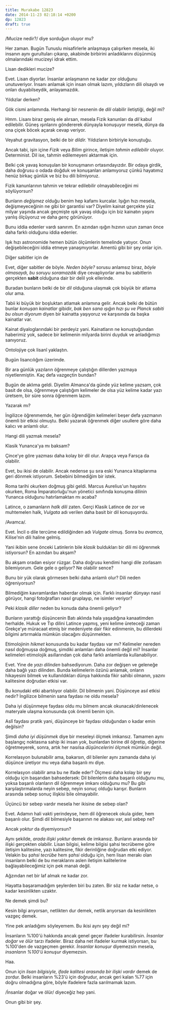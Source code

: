```yaml
---
title: Murakabe 12823
date: 2014-11-23 02:18:14 +0200
dp: 12823
draft: true
---
```


/Mucize nedir?/ diye sorduğun oluyor mu?

Her zaman. Bugün Tunuslu misafirlerle anlaşmaya çalışırken mesela, iki
insanın aynı gurultuları çıkarıp, akabinde birbirini anladıklarını
düşünmüş olmalarındaki mucizeyi idrak ettim.

Lisan dedikleri mucize?

Evet. Lisan diyorlar. İnsanlar anlaşmanın ne kadar zor olduğunu
unutuveriyor. İnsanı anlamak için insan olmak lazım, yıldızların dili
olsaydı ve onları duyabilseydik, anlayamazdık.

Yıldızlar derken?

Gök cismi anlamında. Herhangi bir nesnenin de *dili* olabilir
iletiştiği, değil mi?

Hmm. Lisanı biraz geniş ele alırsan, mesela Fizik kanunları da *dil*
kabul edilebilir. Güneş ışınlarını göndererek dünyayla konuşuyor mesela,
dünya da ona çiçek böcek açarak cevap veriyor.

Veyahut gravitasyon, belki de bir *dildir.* Yıldızların birbiriyle
konuştuğu.

Ancak tabi, işin içine *Fizik* veya *Bilim* girince, iletişim *tahmin
edilebilir* oluyor. Determinist. Dil ise, tahmin edilemeyeni aktarmak
için.

Belki çok yavaş konuşulan bir konuşmanın ortasındayızdır. Bir odaya
girdik, daha doğrusu o odada doğduk ve konuşanları anlamıyoruz çünkü
hayatımız henüz birkaç günlük ve biz bu dili bilmiyoruz.

Fizik kanunlarının tahmin ve tekrar edilebilir olmayabileceğini mi
söylüyorsun?

Bunların *değişmez* olduğu benim hep kafamı kurcalar. Işığın hızı
mesela, değişmeyeceğinin ne gibi bir garantisi var? Diyelim kainat
gerçekte yüz milyar yaşında ancak geçmişte ışık yavaş olduğu için biz
kainatın yaşını yanlış ölçüyoruz ve daha *genç* görünüyor.

Bunu iddia edenler vardı sanırım. En azından ışığın hızının uzun zaman
önce daha farklı olduğunu iddia edenler.

Işık hızı astronomide hemen bütün ölçümlerin temelinde yatıyor. Onun
değişebileceğini iddia etmeye yanaşmıyorlar. Amentü gibi bir şey onlar
için.

Diğer sabitler için de

Evet, diğer sabitler de böyle. *Neden böyle?* sorusu anlamsız biraz,
*böyle olmasaydı, bu soruyu soramazdık* diye cevaplıyorlar ama bu
sabitlerin gerçekten **sabit** olduğuna dair bir delil yok ellerinde.

Buradan bunların belki de bir *dil* olduğuna ulaşmak çok büyük bir
atlama olur ama.

Tabii ki büyük bir boşluktan atlamak anlamına gelir. Ancak belki de
bütün bunlar *konuşan kainatlar* gibidir, *bak ben sana ışığın hızı şu
ve Planck sabiti bu olsun diyorum* diyen bir kainatta yaşıyoruz ve
karşısında da başka kainatlar var.

Kainat diyaloglarındaki bir perdeyiz yani. Kainatların ne konuştuğundan
haberimiz yok, sadece bir kelimenin milyarda birini duyduk ve
anladığımızı sanıyoruz.

Ontolojiye çok lisanî yaklaştın.

Bugün lisancılığım üzerimde.

Bir ara günlük yazıların öğrenmeye çalıştığın dillerden yazmaya
niyetlenmiştin. Kaç defa vazgeçtin bundan?

Bugün de aklıma geldi. Diyelim Almanca'da günde yüz kelime yazsam, çok
basit de olsa, öğrenmeye çalıştığım kelimeler de olsa yüz kelime kadar
yazı üretsem, bir süre sonra öğrenmem lazım.

Yazarak mı?

İngilizce öğrenmemde, her gün öğrendiğim kelimeleri beşer defa yazmanın
önemli bir etkisi olmuştu. Belki yazarak öğrenmek diğer usullere göre
daha kalıcı ve anlamlı olur.

Hangi dili yazmak mesela?

Klasik Yunanca'ya mı baksam?

Çince'ye göre yazması daha kolay bir dil olur. Arapça veya Farsça da
olabilir.

Evet, bu ikisi de olabilir. Ancak nedense şu sıra eski Yunanca
kitaplarıma geri dönmek istiyorum. Sebebini bilmediğim bir istek.

Roma tarihi okurken doğmuş gibi geldi. Marcus Aurelius'un hayatını
okurken, Roma İmparatorluğu'nun yönetici sınıfında konuşma dilinin
Yunanca olduğunu hatırlamaktan mı acaba?

Latince, o zamanların *halk dili* zaten. Gerçi Klasik Latince de zor ve
muhtemelen halk, *Vulgata* adı verilen daha basit bir dil konuşuyordu.

/Avamca/.

Evet. İncil o dile tercüme edildiğinden adı *Vulgate* olmuş. Sonra bu
*avamca*, Kilise'nin dili haline gelmiş.

Yani ikibin sene önceki Latinlerin bile *klasik* buldukları bir dili mi
öğrenmek istiyorsun? En azından bu akşam?

Bu akşam oradan esiyor rüzgar. Daha doğrusu kendimi hangi dile zorlasam
bilemiyorum. Gele gele o geliyor? Ne olabilir sence?

Bunu bir yük olarak görmesen belki daha anlamlı olur? Dili neden
öğreniyorsun?

Bilmediğim kavramlardan haberdar olmak için. Farklı insanlar dünyayı
nasıl görüyor, hangi fotoğrafları nasıl gruplayıp, ne isimler veriyor?

Peki *klasik diller* neden bu konuda daha önemli geliyor?

Bunların yarattığı düşüncenin Batı aklında hala yaşadığına kanaatimden
herhalde. Hukuk ve Tıp dilini Latince yapmış, yeni kelime üreteceği
zaman Grekçe'ye müracaat etmiş bir medeniyete dair fikir edinmenin, bu
dillerdeki bilgimi artırmakla mümkün olacağını düşünmekten.

Etimolojinin *hikmet* konusunda bu kadar faydası var mı? Kelimeler
nereden nasıl doğmuşsa doğmuş, şimdiki anlamları daha önemli değil mi?
İnsanlar kelimeleri etimolojik asıllarından çok daha farklı anlamlarda
kullanabiliyor.

Evet. Yine de *yazı dilinden* bahsediyorum. Daha zor değişen ve geleneğe
daha bağlı yazı dilinden. Bunda kelimelerin özünü anlamak, onların
hikayesini bilmek ve kullanıldıkları dünya hakkında fikir sahibi
olmanın, yazını kalitesine doğrudan etkisi var.

Bu konudaki etki abartılıyor olabilir. Dil bilmenin yani. Düşünceye asıl
etkisi nedir? İngilizce bilmenin sana faydası ne oldu mesela?

Daha iyi düşünmeye faydası oldu mu bilmem ancak okunacak/dinlenecek
materyale ulaşma konusunda çok önemli benim için.

Aslî faydası pratik yani, düşünceye bir faydası olduğundan o kadar emin
değilsin?

Şimdi *daha iyi düşünmek* diye bir meseleyi ölçmek imkansız. Tamamen
aynı başlangıç noktasına sahip iki insan yok, bunlardan birine dil
öğretip, diğerine öğretmeyerek, sonra, artık her nasılsa *düşüncelerini
ölçmek* mümkün değil.

Korrelasyon bulunabilir ama, bakarsın, dil bilenler aynı zamanda daha
iyi düşünce üretiyor mu veya daha başarılı mı diye.

Korrelasyon olabilir ama bu ne ifade eder? Ölçmesi daha kolay bir şey
olduğu için başarıdan bahsedersek: Dil bilenlerin daha başarılı olduğunu
mu, yoksa başarılı olanların dil öğrenmeye imkanı olduğunu mu? Bu gibi
karşılaştırmalarda neyin sebep, neyin sonuç olduğu karışır. Bunların
arasında sebep sonuç ilişkisi bile olmayabilir.

Üçüncü bir sebep vardır mesela her ikisine de sebep olan?

Evet. Adamın hali vakti yerindeyse, hem dil öğrenecek okula gider, hem
başarılı olur. Şimdi dil bilmesiyle başarının ne alakası var, asıl sebep
ne?

Ancak *yoktur* da diyemiyorsun?

Aynı şekilde, *arada ilişki yoktur* demek de imkansız. Bunların arasında
bir ilişki gerçekten olabilir. Lisan bilgisi, kelime bilgisi şahsi
tecrübeme göre iletişim kalitesine, yazı kalitesine, fikir derinliğine
doğrudan etki ediyor. Velakin bu *şahsi tecrübe* hem *şahsi* olduğu
için, hem lisan merakı olan insanların belki de bu meraklarını aslen
iletişim kalitelerine bağlayabileceğimiz için pek manalı değil.

Ağzından net bir laf almak ne kadar zor.

Hayatta başaramadığım şeylerden biri bu zaten. Bir söz ne kadar netse, o
kadar kesinlikten uzaktır.

Ne demek şimdi bu?

Kesin bilgi arıyorsan, netlikten dur demek, netlik arıyorsan da
kesinlikten vazgeç demek.

Yine pek anladığımı söyleyemem. Bu ikisi aynı şey değil mi?

İnsanların %100'ü hakkında ancak genel geçer ifadeler kurabilirsin.
*İnsanlar doğar ve ölür* tarzı ifadeler. Biraz daha net ifadeler kurmak
istiyorsan, bu %100'den de vazgeçmen gerekir. *İnsanlar konuşur*
diyemezsin mesela, *insanların %100'ü konuşur* diyemezsin.

Haa.

Onun için *lisan bilgisiyle, ifade kalitesi arasında bir ilişki vardır*
demek de zordur. Belki insanların %23'ü için doğrudur, ancak geri kalan
%77 için doğru olmadığına göre, böyle ifadelere fazla sarılmamak lazım.

/İnsanlar doğar ve ölür/ diyeceğiz hep yani.

Onun gibi bir şey.
